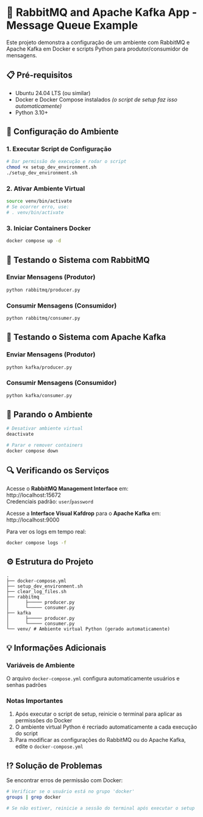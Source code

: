 # 🐇 RabbitMQ and Apache Kafka App - Message Queue Example

Este projeto demonstra a configuração de um ambiente com RabbitMQ e Apache Kafka em Docker e scripts Python para produtor/consumidor de mensagens.

## 📋 Pré-requisitos
- Ubuntu 24.04 LTS (ou similar)
- Docker e Docker Compose instalados *(o script de setup faz isso automaticamente)*
- Python 3.10+

## 🚀 Configuração do Ambiente

### 1. Executar Script de Configuração
```bash
# Dar permissão de execução e rodar o script
chmod +x setup_dev_environment.sh
./setup_dev_environment.sh
```

### 2. Ativar Ambiente Virtual
```bash
source venv/bin/activate
# Se ocorrer erro, use:
# . venv/bin/activate
```

### 3. Iniciar Containers Docker
```bash
docker compose up -d
```

## 🧪 Testando o Sistema com RabbitMQ

### Enviar Mensagens (Produtor)
```bash
python rabbitmq/producer.py
```

### Consumir Mensagens (Consumidor)
```bash
python rabbitmq/consumer.py
```

## 🧪 Testando o Sistema com Apache Kafka

### Enviar Mensagens (Produtor)
```bash
python kafka/producer.py
```

### Consumir Mensagens (Consumidor)
```bash
python kafka/consumer.py
```

## 🛑 Parando o Ambiente
```bash
# Desativar ambiente virtual
deactivate

# Parar e remover containers
docker compose down
```

## 🔍 Verificando os Serviços

Acesse o **RabbitMQ Management Interface** em:  
http://localhost:15672  
Credenciais padrão: `user`/`password`

Acesse a **Interface Visual Kafdrop** para o **Apache Kafka** em:  
http://localhost:9000

Para ver os logs em tempo real:
```bash
docker compose logs -f
```

## ⚙️ Estrutura do Projeto
```
.
├── docker-compose.yml
├── setup_dev_environment.sh
├── clear_log_files.sh
├── rabbitmq
│      ├───── producer.py
│      └───── consumer.py
├── kafka
│      ├───── producer.py
│      └───── consumer.py
└── venv/ # Ambiente virtual Python (gerado automaticamente)
```

## 💡 Informações Adicionais

### Variáveis de Ambiente
O arquivo `docker-compose.yml` configura automaticamente usuários e senhas padrões

### Notas Importantes
1. Após executar o script de setup, reinicie o terminal para aplicar as permissões do Docker
2. O ambiente virtual Python é recriado automaticamente a cada execução do script
3. Para modificar as configurações do RabbitMQ ou do Apache Kafka, edite o `docker-compose.yml`

## ⁉️ Solução de Problemas
Se encontrar erros de permissão com Docker:
```bash
# Verificar se o usuário está no grupo 'docker'
groups | grep docker

# Se não estiver, reinicie a sessão do terminal após executar o setup
```
